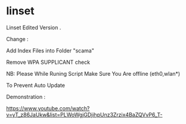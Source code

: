 # linset

Linset Edited Version . 

Change : 

Add Index Files into Folder "scama"

Remove WPA SUPPLICANT check 

NB: Please While Runing Script Make Sure You Are offline (eth0,wlan*) 

To Prevent Auto Update 

Demonstration : 

https://www.youtube.com/watch?v=yT_z86JaUkw&list=PLWoWgjGDjihpUnz3Zrzix4BaZQVvP6_T-

